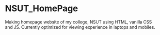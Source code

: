 # NSUT_HomePage
Making homepage website of my college, NSUT using HTML, vanilla CSS and JS. Currently optimized for viewing experience in laptops and mobiles.
